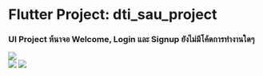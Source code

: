 #  Flutter Project: dti_sau_project

### UI Project ห้นาจอ Welcome, Login และ Signup ยังไม่มีโค้ดการทำงานใดๆ


<img src="https://github.com/user-attachments/assets/60f4be9b-dda0-48a9-af0d-25a6df85e9f1">
<br><br\>

<img src="https://github.com/user-attachments/assets/8cfb363e-ec60-4a31-8f03-36bcb443a974">

<img src="https://github.com/user-attachments/assets/af166156-f860-4b11-8a54-16e2c5abbac5">

